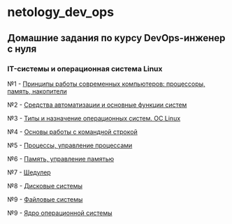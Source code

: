 # netology_dev_ops
## Домашние задания по курсу DevOps-инженер с нуля

### IT-системы и операционная система Linux

№1 - [Принципы работы современных компьютеров: процессоры, память, накопители](https://github.com/networksuperman/netology_dev_ops/blob/b94d668b1302db6086cd9f53d261e95c010686ca/SLINA-19/IT%20System%20and%20OS%20Linux/1.1.md)

№2 - [Средства автоматизации и основные функции систем](https://github.com/networksuperman/netology_dev_ops/blob/65255cd283ff600f28a784be2c4d6446ae12f224/SLINA-19/IT%20System%20and%20OS%20Linux/1.2.md)  

№3 - [Типы и назначение операционных систем. ОС Linux]()

№4 - [Основы работы с командной строкой](https://github.com/networksuperman/netology_dev_ops/blob/5f988b1c0778c4c26d943699f184cbc350970d13/SLINA-19/IT%20System%20and%20OS%20Linux/2-02.md)  

№5 - [Процессы, управление процессами](https://github.com/networksuperman/netology_dev_ops/blob/9d3fd8cec9631ac13ad720d57dbe98765c5dd428/SLINA-19/IT%20System%20and%20OS%20Linux/2-03.md)  

№6 - [Память, управление памятью](https://github.com/networksuperman/netology_dev_ops/blob/369b4d3492a01ac37f3363559d5d6a170c165af4/SLINA-19/IT%20System%20and%20OS%20Linux/2-04.md)

№7 - [Шедулер](https://github.com/networksuperman/netology_dev_ops/blob/88444a9cf4953c714fba1b0beb38ebddacdc49d7/SLINA-19/IT%20System%20and%20OS%20Linux/2-05.md)

№8 - [Дисковые системы](https://github.com/networksuperman/netology_dev_ops/blob/b78fc95c08ad05320454d73a3831238e1319551e/SLINA-19/IT%20System%20and%20OS%20Linux/2-06.md)

№9 - [Файловые системы](https://github.com/networksuperman/netology_dev_ops/blob/13c7be1afa69f4732fa8499060e7c95af94f60b1/SLINA-19/IT%20System%20and%20OS%20Linux/2-07.md)

№9 - [Ядро операционной системы]()
